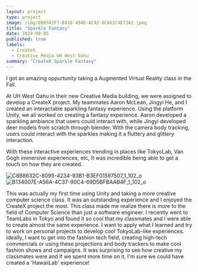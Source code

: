 ```yaml
---
layout: project
type: project
image: /img/B90502F7-B816-494D-AC42-0CA63C4E72A2.jpeg
title: "Sparkle Fantasy"
date: 2024-09-05
published: true
labels:
  - CreateX
  - Creative Media UH West Oahu
summary: "CreateX Sparkle Fantasy"
---
```


I got an amazing oppurtunity taking a Augmented Virtual Reality class in the Fall. 

At UH West Oahu in their new Creative Media building, we were assigned to develop a CreateX project. My teammates Aaron McLean, Jingyi He, and I created an interactable sparkling fantasy experience. Using the platform Unity, we all worked on creating a fantasy experience. Aaron developed a sparkling ambiance that users could interact with, while Jingyi developed deer models from scratch through blender. With the camera body tracking, users could interact with the sparkles making it a fluttery and glittery interaction.

With these interactive experiences trending in places like TokyoLab, Van Gogh immersive experiences, etc, It was incredible being able to get a touch on how they are created.


![C8B8632C-8095-4234-93B1-B3EF01597507_1_102_o](https://github.com/user-attachments/assets/7a150e83-5cb8-4c3b-944b-97e0fb90a3bc)
![B134007E-A56A-4C37-90C4-69D5BFBAAB4F_1_102_o](https://github.com/user-attachments/assets/84be7c92-2b68-4b7e-8b66-2d99046642d2)



This was actually my first time using Unity and taking a more creative computer science class. It was an outstanding experience and I enjoyed the CreateX project the most. This class made me realize there is more to the field of Computer Science than just a software engineer. I recently went to TeamLabs in Tokyo and found it so cool that my classmates and I were able to create almost the same experience. I want to apply what I learned and try to work on personal projects to develop cool TokyoLab-like experiences. Ideally, I want to get into the fashion tech field, creating high-tech commercials or using these projections and body trackers to make cool fashion shows and campaigns. It was surprising to see how creative my classmates were and if we spent more time on it, I'm sure we could have created a 'HawaiiLab' experience!

